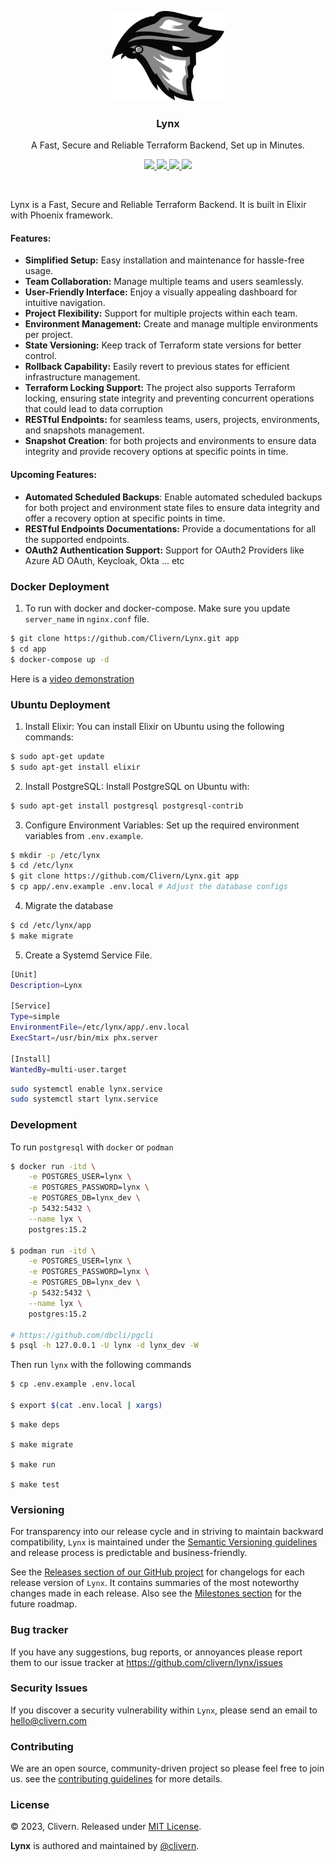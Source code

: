 <p align="center">
    <img alt="Lynx Logo" src="/assets/img/logo.png?v=0.10.1" width="180" />
    <h3 align="center">Lynx</h3>
    <p align="center">A Fast, Secure and Reliable Terraform Backend, Set up in Minutes.</p>
    <p align="center">
        <a href="https://github.com/Clivern/Lynx/actions/workflows/ci.yml">
            <img src="https://github.com/Clivern/Lynx/actions/workflows/server_ci.yml/badge.svg"/>
        </a>
        <a href="https://github.com/Clivern/Lynx/releases">
            <img src="https://img.shields.io/badge/Version-0.10.1-1abc9c.svg">
        </a>
        <a href="https://hub.docker.com/r/clivern/lynx/tags">
            <img src="https://img.shields.io/badge/Docker-0.10.1-1abc9c.svg">
        </a>
        <a href="https://github.com/Clivern/Lynx/blob/master/LICENSE">
            <img src="https://img.shields.io/badge/LICENSE-MIT-orange.svg">
        </a>
    </p>
</p>
<br/>


Lynx is a Fast, Secure and Reliable Terraform Backend. It is built in Elixir with Phoenix framework.

#### Features:

- **Simplified Setup:** Easy installation and maintenance for hassle-free usage.
- **Team Collaboration:** Manage multiple teams and users seamlessly.
- **User-Friendly Interface:** Enjoy a visually appealing dashboard for intuitive navigation.
- **Project Flexibility:** Support for multiple projects within each team.
- **Environment Management:** Create and manage multiple environments per project.
- **State Versioning:** Keep track of Terraform state versions for better control.
- **Rollback Capability:** Easily revert to previous states for efficient infrastructure management.
- **Terraform Locking Support:** The project also supports Terraform locking, ensuring state integrity and preventing concurrent operations that could lead to data corruption
- **RESTful Endpoints:** for seamless teams, users, projects, environments, and snapshots management.
- **Snapshot Creation**: for both projects and environments to ensure data integrity and provide recovery options at specific points in time.

#### Upcoming Features:

- **Automated Scheduled Backups**: Enable automated scheduled backups for both project and environment state files to ensure data integrity and offer a recovery option at specific points in time.
- **RESTful Endpoints Documentations:** Provide a documentations for all the supported endpoints.
- **OAuth2 Authentication Support:** Support for OAuth2 Providers like Azure AD OAuth, Keycloak, Okta ... etc


### Docker Deployment

1. To run with docker and docker-compose. Make sure you update `server_name` in `nginx.conf` file.

```zsh
$ git clone https://github.com/Clivern/Lynx.git app
$ cd app
$ docker-compose up -d
```

Here is a [video demonstration](https://www.youtube.com/watch?v=YNkHfysr3-0)


### Ubuntu Deployment

1. Install Elixir: You can install Elixir on Ubuntu using the following commands:

```zsh
$ sudo apt-get update
$ sudo apt-get install elixir
```

2. Install PostgreSQL: Install PostgreSQL on Ubuntu with:

```zsh
$ sudo apt-get install postgresql postgresql-contrib
```

3. Configure Environment Variables: Set up the required environment variables from `.env.example`.

```zsh
$ mkdir -p /etc/lynx
$ cd /etc/lynx
$ git clone https://github.com/Clivern/Lynx.git app
$ cp app/.env.example .env.local # Adjust the database configs
```

4. Migrate the database

```zsh
$ cd /etc/lynx/app
$ make migrate
```

5. Create a Systemd Service File.

```zsh
[Unit]
Description=Lynx

[Service]
Type=simple
EnvironmentFile=/etc/lynx/app/.env.local
ExecStart=/usr/bin/mix phx.server

[Install]
WantedBy=multi-user.target
```

```zsh
sudo systemctl enable lynx.service
sudo systemctl start lynx.service
```


### Development

To run `postgresql` with `docker` or `podman`

```zsh
$ docker run -itd \
    -e POSTGRES_USER=lynx \
    -e POSTGRES_PASSWORD=lynx \
    -e POSTGRES_DB=lynx_dev \
    -p 5432:5432 \
    --name lyx \
    postgres:15.2

$ podman run -itd \
    -e POSTGRES_USER=lynx \
    -e POSTGRES_PASSWORD=lynx \
    -e POSTGRES_DB=lynx_dev \
    -p 5432:5432 \
    --name lyx \
    postgres:15.2

# https://github.com/dbcli/pgcli
$ psql -h 127.0.0.1 -U lynx -d lynx_dev -W
```

Then run `lynx` with the following commands

```zsh
$ cp .env.example .env.local

$ export $(cat .env.local | xargs)
```

```
$ make deps

$ make migrate

$ make run

$ make test
```


### Versioning

For transparency into our release cycle and in striving to maintain backward compatibility, `Lynx` is maintained under the [Semantic Versioning guidelines](https://semver.org/) and release process is predictable and business-friendly.

See the [Releases section of our GitHub project](https://github.com/clivern/lynx/releases) for changelogs for each release version of `Lynx`. It contains summaries of the most noteworthy changes made in each release. Also see the [Milestones section](https://github.com/clivern/lynx/milestones) for the future roadmap.


### Bug tracker

If you have any suggestions, bug reports, or annoyances please report them to our issue tracker at https://github.com/clivern/lynx/issues


### Security Issues

If you discover a security vulnerability within `Lynx`, please send an email to [hello@clivern.com](mailto:hello@clivern.com)


### Contributing

We are an open source, community-driven project so please feel free to join us. see the [contributing guidelines](CONTRIBUTING.md) for more details.


### License

© 2023, Clivern. Released under [MIT License](https://opensource.org/licenses/mit-license.php).

**Lynx** is authored and maintained by [@clivern](http://github.com/clivern).
